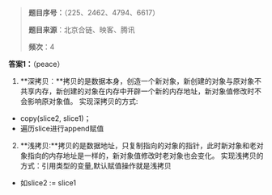 > **题目序号：**（225、2462、4794、6617）
>
> **题目来源**：北京合链、映客、腾讯 
>
> **频次**：4

**答案1：**（peace）

1) **深拷贝︰**拷贝的是数据本身，创造一个新对象，新创建的对象与原对象不共享内存，新创建的对象在内存中开辟一个新的内存地址，新对象值修改时不会影响原对象值。
   实现深拷贝的方式: 

- copy(slice2, slice1)；
- 遍历slice进行append赋值

2) **浅拷贝∶**拷贝的是数据地址，只复制指向的对象的指针，此时新对象和老对象指向的内存地址是一样的，新对象值修改时老对象也会变化。
   实现浅拷贝的方式：引用类型的变量,默认赋值操作就是浅拷贝

- 如slice2 := slice1